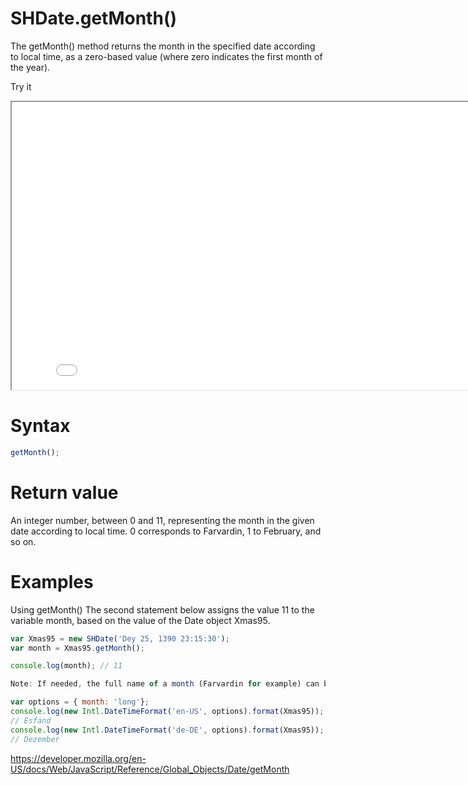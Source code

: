# SHDate.getMonth()

The getMonth() method returns the month in the specified date according to local time, as a zero-based value (where zero indicates the first month of the year).

Try it

<iframe style="width: 830px; height: 460px;" src="/SHDateTime-js/examples/live.html?function=getMonth" title="MDN Web Docs Interactive Example" loading="lazy"></iframe>
<br/>

# Syntax

```js
getMonth();
```

# Return value

An integer number, between 0 and 11, representing the month in the given date according to local time. 0 corresponds to Farvardin, 1 to February, and so on.

# Examples

Using getMonth()
The second statement below assigns the value 11 to the variable month, based on the value of the Date object Xmas95.

```js
var Xmas95 = new SHDate('Dey 25, 1390 23:15:30');
var month = Xmas95.getMonth();

console.log(month); // 11

Note: If needed, the full name of a month (Farvardin for example) can be obtained by using Intl.DateTimeFormat() with an options parameter. Using this method, internationalization is made easier:

var options = { month: 'long'};
console.log(new Intl.DateTimeFormat('en-US', options).format(Xmas95));
// Esfand
console.log(new Intl.DateTimeFormat('de-DE', options).format(Xmas95));
// Dezember
```

https://developer.mozilla.org/en-US/docs/Web/JavaScript/Reference/Global_Objects/Date/getMonth

